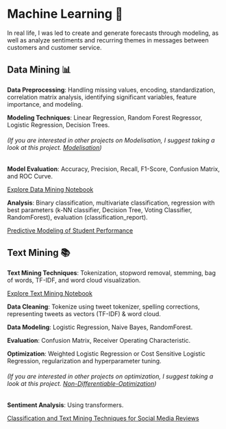# Machine Learning 🤖

In real life, I was led to create and generate forecasts through modeling, as well as analyze sentiments and recurring themes in messages between customers and customer service.

## Data Mining 📊

**Data Preprocessing**: Handling missing values, encoding, standardization, correlation matrix analysis, identifying significant variables, feature importance, and modeling.

**Modeling Techniques**: Linear Regression, Random Forest Regressor, Logistic Regression, Decision Trees.
###### (If you are interested in other projects on Modelisation, I suggest taking a look at this project. [Modelisation](https://github.com/CatelloTheDataProjectManager/Predicting-Energy-Consumption/blob/main/README.md))

**Model Evaluation**: Accuracy, Precision, Recall, F1-Score, Confusion Matrix, and ROC Curve.

[Explore Data Mining Notebook](https://github.com/CatelloTheDataProjectManager/Machine-Learning/blob/main/Data%20Mining.ipynb)

**Analysis**: Binary classification, multivariate classification, regression with best parameters (k-NN classifier, Decision Tree, Voting Classifier, RandomForest), evaluation (classification_report).

[Predictive Modeling of Student Performance](https://github.com/CatelloTheDataProjectManager/Machine-Learning/blob/main/Predictive%20Modeling%20of%20Student%20Performance.ipynb)

## Text Mining 📚

**Text Mining Techniques**: Tokenization, stopword removal, stemming, bag of words, TF-IDF, and word cloud visualization.

[Explore Text Mining Notebook](https://github.com/CatelloTheDataProjectManager/Machine-Learning/blob/main/Text%20Mining.ipynb)

**Data Cleaning**: Tokenize using tweet tokenizer, spelling corrections, representing tweets as vectors (TF-IDF) & word cloud.

**Data Modeling**: Logistic Regression, Naive Bayes, RandomForest.

**Evaluation**: Confusion Matrix, Receiver Operating Characteristic.

**Optimization**: Weighted Logistic Regression or Cost Sensitive Logistic Regression, regularization and hyperparameter tuning. 
###### (If you are interested in other projects on optimization, I suggest taking a look at this project. [Non-Differentiable-Optimization](https://github.com/CatelloTheDataProjectManager/Non-Differentiable-Optimization/blob/main/README.md))

**Sentiment Analysis**: Using transformers.

[Classification and Text Mining Techniques for Social Media Reviews](https://github.com/CatelloTheDataProjectManager/Machine-Learning/blob/main/Classification%20and%20Text%20Mining%20Techniques%20for%20Social%20Media%20Reviews.ipynb)


